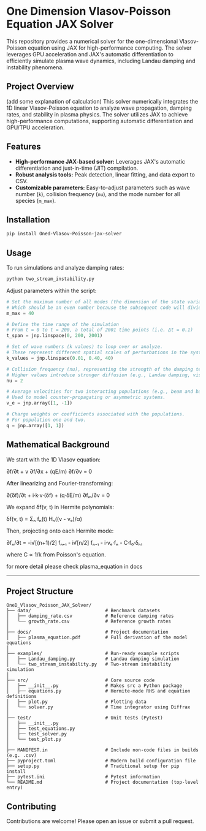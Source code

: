 # One Dimension Vlasov-Poisson Equation JAX Solver

This repository provides a numerical solver for the one-dimensional Vlasov-Poisson equation using JAX for high-performance computing. The solver leverages GPU acceleration and JAX's automatic differentiation to efficiently simulate plasma wave dynamics, including Landau damping and instability phenomena.

## Project Overview
(add some explanation of calculation)
This solver numerically integrates the 1D linear Vlasov-Poisson equation to analyze wave propagation, damping rates, and stability in plasma physics. The solver utilizes JAX to achieve high-performance computations, supporting automatic differentiation and GPU/TPU acceleration.

## Features
- **High-performance JAX-based solver:** Leverages JAX's automatic differentiation and just-in-time (JIT) compilation.
- **Robust analysis tools:** Peak detection, linear fitting, and data export to CSV.
- **Customizable parameters:** Easy-to-adjust parameters such as wave number (`k`), collision frequency (`nu`), and the mode number for all species (`m_max`).

## Installation
```bash
pip install Oned-Vlasov-Poisson-jax-solver
```

## Usage
To run simulations and analyze damping rates:

```bash
python two_stream_instability.py
```

Adjust parameters within the script:
```python
# Set the maximum number of all modes (the dimension of the state variable)
# Which should be an even number because the subsequent code will divide it into two groups
m_max = 40

# Define the time range of the simulation
# From t = 0 to t = 200, a total of 2001 time points (i.e. Δt = 0.1)
t_span = jnp.linspace(0, 200, 2001)

# Set of wave numbers (k values) to loop over or analyze.
# These represent different spatial scales of perturbations in the system.
k_values = jnp.linspace(0.01, 0.40, 40)

# Collision frequency (nu), representing the strength of the damping term.
# Higher values introduce stronger diffusion (e.g., Landau damping, viscosity).
nu = 2

# Average velocities for two interacting populations (e.g., beam and background).
# Used to model counter-propagating or asymmetric systems.
v_e = jnp.array([1, -1])

# Charge weights or coefficients associated with the populations.
# For population one and two.
q = jnp.array([1, 1])
```

## Mathematical Background

We start with the 1D Vlasov equation:

∂f/∂t + v ∂f/∂x + (qE/m) ∂f/∂v = 0

After linearizing and Fourier-transforming:

∂(δf)/∂t + i·k·v·(δf) + (q·δE/m) ∂fₘ/∂v = 0

We expand δf(v, t) in Hermite polynomials:

δf(v, t) = Σₙ fₙ(t) Hₙ((v - vₑ)/α)

Then, projecting onto each Hermite mode:

∂fₙ/∂t = -i√[(n+1)/2] fₙ₊₁ - i√[n/2] fₙ₋₁ - i·vₑ·fₙ - C·f₀·δₙ₁

where C ∝ 1/k from Poisson's equation.

for more detail please check plasma_equation in docs 

---

## Project Structure
```
OneD_Vlasov_Poisson_JAX_Solver/
├── data/                           # Benchmark datasets
│   ├── damping_rate.csv            # Reference damping rates
│   └── growth_rate.csv             # Reference growth rates
│
├── docs/                           # Project documentation
│   ├── plasma_equation.pdf         # Full derivation of the model equations
│
├── examples/                       # Run-ready example scripts
│   ├── Landau_damping.py           # Landau damping simulation
│   └── two_stream_instability.py   # Two-stream instability simulation
│
├── src/                            # Core source code
│   ├── __init__.py                 # Makes src a Python package
│   ├── equations.py                # Hermite-mode RHS and equation definitions
│   ├── plot.py                     # Plotting data
│   └── solver.py                   # Time integrator using Diffrax
│
├── test/                           # Unit tests (Pytest)
│   ├── __init__.py
│   ├── test_equations.py
│   ├── test_solver.py
│   └── test_plot.py
│
├── MANIFEST.in                     # Include non-code files in builds (e.g. .csv)
├── pyproject.toml                  # Modern build configuration file
├── setup.py                        # Traditional setup for pip install
├── pytest.ini                      # Pytest imformation
└── README.md                       # Project documentation (top-level entry)
```

## Contributing
Contributions are welcome! Please open an issue or submit a pull request.
